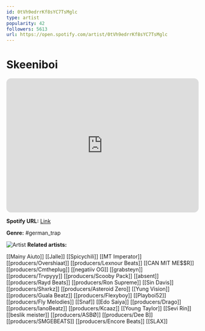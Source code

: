 ```yaml
---
id: 0tVh9edrrKf8sYC7TsMglc
type: artist
popularity: 42
followers: 5613
url: https://open.spotify.com/artist/0tVh9edrrKf8sYC7TsMglc
---
```

# Skeeniboi

<iframe style="border-radius:12px" src="https://open.spotify.com/embed/artist/0tVh9edrrKf8sYC7TsMglc" width="100%" height="352" frameBorder="0" allowfullscreen="" allow="autoplay; clipboard-write; encrypted-media; fullscreen; picture-in-picture" loading="lazy"></iframe>

**Spotify URL:** [Link](https://open.spotify.com/artist/0tVh9edrrKf8sYC7TsMglc)

**Genre:**  #german_trap

![Artist](https://i.scdn.co/image/ab6761610000e5ebef6240191bdbc49b3dc6898c)
**Related artists:**

[[Mainy Aiuto]]
[[Jalle]]
[[Spicychili]]
[[MT Imperator]]
[[producers/Overshiaat]]
[[producers/Lexnour Beats]]
[[CAN MIT ME$$R]]
[[producers/Cmtheplug]]
[[negatiiv OG]]
[[grabsteyn]]
[[producers/Trvpyyy]]
[[producers/Scooby Pack]]
[[absent]]
[[producers/Rayd Beats]]
[[producers/Ron Supreme]]
[[Sin Davis]]
[[producers/Shxrkz]]
[[producers/Asteroid Zero]]
[[Yung Vision]]
[[producers/Guala Beatz]]
[[producers/Flexyboy]]
[[Playboi52]]
[[producers/Fly Melodies]]
[[Snaf]]
[[Edo Saiya]]
[[producers/Drago]]
[[producers/IanoBeatz]]
[[producers/Kcaaz]]
[[Young Taylor]]
[[Sevi Rin]]
[[beslik meister]]
[[producers/ASBØ]]
[[producers/Dee B]]
[[producers/SMGEBEATS]]
[[producers/Encore Beats]]
[[SLAX]]
